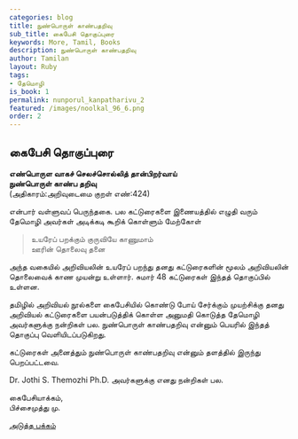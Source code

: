 ```yaml
---
categories: blog
title: நுண்பொருள் காண்பதறிவு
sub_title: கைபேசி தொகுப்புரை
keywords: More, Tamil, Books
description: நுண்பொருள் காண்பதறிவு
author: Tamilan
layout: Ruby
tags:
- தேமொழி
is_book: 1
permalink: nunporul_kanpatharivu_2
featured: /images/noolkal_96_6.png
order: 2
---
```



## கைபேசி தொகுப்புரை

**எண்பொருள வாகச் செலச்சொல்லித் தான்பிறர்வாய்  
நுண்பொருள் காண்ப தறிவு**  
(அதிகாரம்:அறிவுடைமை குறள் எண்:424)

என்பார் வள்ளுவப் பெருந்தகை. பல கட்டுரைகளை இணையத்தில் எழுதி வரும் தேமொழி அவர்கள் அடிக்கடி கூறிக் கொள்ளும் மேற்கோள்

> உயரேப் பறக்கும் குருவியே காணுமாம்  
>  ஊரின் தொலைவு தனை

அந்த வகையில் அறிவியலின் உயரேப் பறந்து தனது கட்டுரைகளின் மூலம் அறிவியலின் தொலைவைக் காண முயன்று உள்ளார். சுமார் 48 கட்டுரைகள் இந்தத் தொகுப்பில் உள்ளன.

தமிழில் அறிவியல் நூல்களை கைபேசியில் கொண்டு போய் சேர்க்கும் முயற்சிக்கு தனது அறிவியல் கட்டுரைகளை பயன்படுத்திக் கொள்ள அனுமதி கொடுத்த தேமொழி அவர்களுக்கு நன்றிகள் பல. நுண்பொருள் காண்பதறிவு என்னும் பெயரில் இந்தத் தொகுப்பு வெளியிடப்படுகிறது.

கட்டுரைகள் அனைத்தும் நுண்பொருள் காண்பதறிவு என்னும் தளத்தில் இருந்து பெறப்பட்டவை.

Dr. Jothi S. Themozhi Ph.D. அவர்களுக்கு எனது நன்றிகள் பல.

கைபேசியாக்கம்,  
பிச்சைமுத்து மு.

[அடுத்த பக்கம்](nunporul_kanpatharivu_3)
